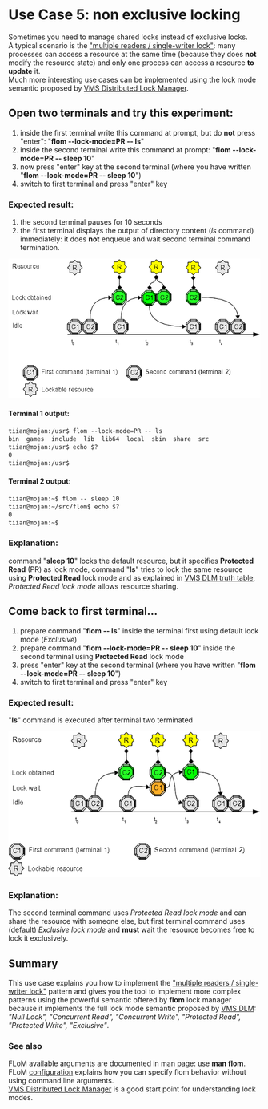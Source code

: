 # Use Case 5: non exclusive locking

Sometimes you need to manage shared locks instead of exclusive locks.   
A typical scenario is the ["multiple readers / single-writer lock"](http://en.wikipedia.org/wiki/Readers%E2%80%93writer_lock): many processes can access a resource at the same time (because they does **not** modify the resource state) and only one process can access a resource **to update** it.   
Much more interesting use cases can be implemented using the lock mode semantic proposed by [VMS Distributed Lock Manager](http://en.wikipedia.org/wiki/Distributed_lock_manager).

## Open two terminals and try this experiment:

1. inside the first terminal write this command at prompt, but do **not** press "enter": "**flom \-\-lock-mode=PR \-\- ls**"
2. inside the second terminal write this command at prompt: "**flom \-\-lock-mode=PR \-\- sleep 10**"
3. now press "enter" key at the second terminal (where you have written "**flom \-\-lock-mode=PR \-\- sleep 10**")
4. switch to first terminal and press "enter" key

### Expected result:

1. the second terminal pauses for 10 seconds
2. the first terminal displays the output of directory content (*ls* command) immediately: it does **not** enqueue and wait second terminal command termination.

![](use_case_5a.png)

#### Terminal 1 output:

    tiian@mojan:/usr$ flom --lock-mode=PR -- ls
    bin  games  include  lib  lib64  local	sbin  share  src
    tiian@mojan:/usr$ echo $?
    0
    tiian@mojan:/usr$ 


#### Terminal 2 output:

    tiian@mojan:~$ flom -- sleep 10
    tiian@mojan:~/src/flom$ echo $?
    0
    tiian@mojan:~$ 

### Explanation:
command "**sleep 10**" locks the default resource, but it specifies **Protected Read** (PR) as lock mode, command "**ls**" tries to lock the same resource using **Protected Read** lock mode and as explained in [VMS DLM truth table](http://en.wikipedia.org/wiki/Distributed_lock_manager#Lock_modes), *Protected Read lock mode* allows resource sharing.

## Come back to first terminal...

1. prepare command "**flom \-\- ls**" inside the terminal first using default lock mode (*Exclusive*) 
2. prepare command "**flom \-\-lock-mode=PR \-\- sleep 10**" inside the second terminal using **Protected Read** lock mode
3. press "enter" key at the second terminal (where you have written "**flom \-\-lock-mode=PR \-\- sleep 10**")
4. switch to first terminal and press "enter" key

### Expected result:

"**ls**" command is executed after terminal two terminated

![](use_case_1_5b_6b_7_8_9_14.png)

### Explanation:

The second terminal command uses *Protected Read lock mode* and can share the resource with someone else, but first terminal command uses (default) *Exclusive lock mode* and **must** wait the resource becomes free to lock it exclusively.

## Summary
This use case explains you how to implement the ["multiple readers / single-writer lock"](http://en.wikipedia.org/wiki/Readers%E2%80%93writer_lock) pattern and gives you the tool to implement more complex patterns using the powerful semantic offered by **flom** lock manager because it implements the full lock mode semantic proposed by [VMS DLM](http://en.wikipedia.org/wiki/Distributed_lock_manager): *"Null Lock", "Concurrent Read", "Concurrent Write", "Protected Read", "Protected Write", "Exclusive"*.

### See also
FLoM available arguments are documented in man page: use **man flom**.   
FLoM [configuration](../Configuration.md) explains how you can specify flom behavior without using command line arguments.    
[VMS Distributed Lock Manager](http://en.wikipedia.org/wiki/Distributed_lock_manager) is a good start point for understanding lock modes.
